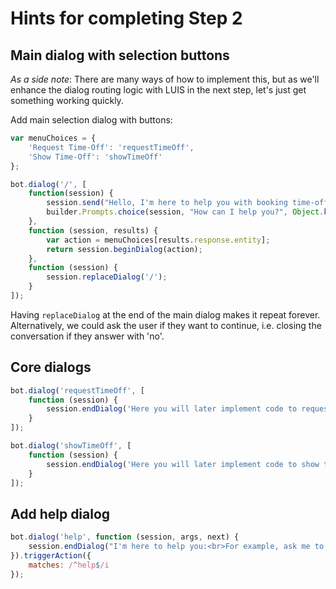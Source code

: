 # Hints for completing Step 2

## Main dialog with selection buttons

*As a side note*: There are many ways of how to implement this, but as we'll enhance the dialog routing logic with LUIS in the next step, let's just get something working quickly.

Add main selection dialog with buttons:

```javascript
var menuChoices = {
    'Request Time-Off': 'requestTimeOff',
    'Show Time-Off': 'showTimeOff'
};

bot.dialog('/', [
    function(session) {
        session.send("Hello, I'm here to help you with booking time-off requests!");
        builder.Prompts.choice(session, "How can I help you?", Object.keys(menuChoices), { listStyle: builder.ListStyle.button });
    },
    function (session, results) {
        var action = menuChoices[results.response.entity];
        return session.beginDialog(action);
    },
    function (session) {
        session.replaceDialog('/');
    }
]);
```

Having `replaceDialog` at the end of the main dialog makes it repeat forever. Alternatively, we could ask the user if they want to continue, i.e. closing the conversation if they answer with 'no'.

## Core dialogs

```javascript
bot.dialog('requestTimeOff', [
    function (session) {
        session.endDialog('Here you will later implement code to request time-off');
    }
]);

bot.dialog('showTimeOff', [
    function (session) {
        session.endDialog('Here you will later implement code to show time-off');
    }
]);
```

## Add help dialog

```javascript
bot.dialog('help', function (session, args, next) {
    session.endDialog("I'm here to help you:<br>For example, ask me to 'Request time-off' or 'Show time-off'");
}).triggerAction({
    matches: /^help$/i
});
```
